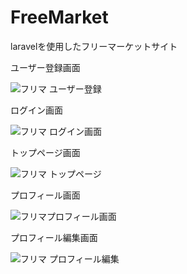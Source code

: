 # FreeMarket
laravelを使用したフリーマーケットサイト

ユーザー登録画面

![フリマ ユーザー登録](https://user-images.githubusercontent.com/92624621/184503261-d625ea32-8892-4c17-bc67-76471bc65043.png)

ログイン画面

![フリマ ログイン画面](https://user-images.githubusercontent.com/92624621/184503299-fdff8ae9-9588-4849-863c-971abc51b6fb.png)

トップページ画面

![フリマ トップページ](https://user-images.githubusercontent.com/92624621/184503373-aa1938bb-d165-442d-94ad-2b1e5ff9298f.png)

プロフィール画面

![フリマプロフィール画面](https://user-images.githubusercontent.com/92624621/184503468-e1633415-b0e3-4bfa-b5fd-caddbae3d3ef.png)

プロフィール編集画面

![フリマ プロフィール編集](https://user-images.githubusercontent.com/92624621/184503567-47bcfa0f-b0b9-475e-a1c7-7648463d6de0.png)
